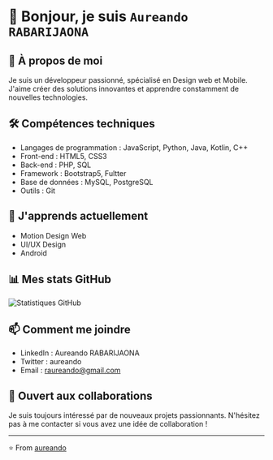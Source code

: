 # 👋 Bonjour, je suis ``Aureando RABARIJAONA``

## 🚀 À propos de moi
Je suis un développeur passionné, spécialisé en Design web et Mobile. J'aime créer des solutions innovantes et apprendre constamment de nouvelles technologies.

## 🛠 Compétences techniques
- Langages de programmation : JavaScript, Python, Java, Kotlin, C++
- Front-end : HTML5, CSS3
- Back-end : PHP, SQL
- Framework : Bootstrap5, Fultter
- Base de données : MySQL, PostgreSQL
- Outils : Git
  
## 🌱 J'apprends actuellement
- Motion Design Web
- UI/UX Design
- Android
## 📊 Mes stats GitHub
![Statistiques GitHub](https://github-readme-stats.vercel.app/api?username=aureando&show_icons=true&theme=radical)

## 📫 Comment me joindre
- LinkedIn : Aureando RABARIJAONA
- Twitter : aureando
- Email : raureando@gmail.com

## 🤝 Ouvert aux collaborations
Je suis toujours intéressé par de nouveaux projets passionnants. N'hésitez pas à me contacter si vous avez une idée de collaboration !

---

⭐️ From [aureando](https://github.com/aureando)
